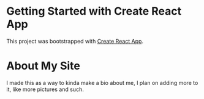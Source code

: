 # Getting Started with Create React App

This project was bootstrapped with [Create React App](https://github.com/facebook/create-react-app).

# About My Site

I made this as a way to kinda make a bio about me, I plan on adding more to it, like more pictures and such.